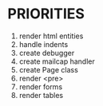 # PRIORITIES
1. render html entities
2. handle indents
3. create debugger
4. create mailcap handler
5. create Page class
6. render \<pre\>
7. render forms
8. render tables
